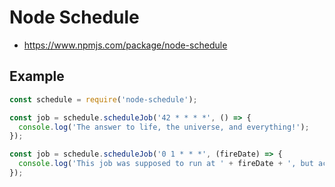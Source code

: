 # Node Schedule
* https://www.npmjs.com/package/node-schedule

## Example
```js
const schedule = require('node-schedule');

const job = schedule.scheduleJob('42 * * * *', () => {
  console.log('The answer to life, the universe, and everything!');
});
```

```js
const job = schedule.scheduleJob('0 1 * * *', (fireDate) => {
  console.log('This job was supposed to run at ' + fireDate + ', but actually ran at ' + new Date());
});
```

